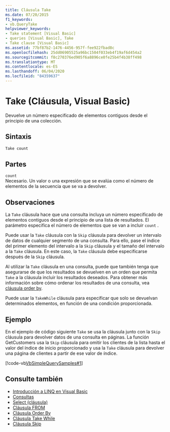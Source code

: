```yaml
---
title: Cláusula Take
ms.date: 07/20/2015
f1_keywords:
- vb.QueryTake
helpviewer_keywords:
- Take statement [Visual Basic]
- queries [Visual Basic], Take
- Take clause [Visual Basic]
ms.assetid: 77bf87b2-1476-4456-957f-fee922fbad8c
ms.openlocfilehash: 25dd06905525a96bc1504f033eb4f19af6d454a2
ms.sourcegitcommit: f8c270376ed905f6a8896ce0fe25b4f4b38ff498
ms.translationtype: MT
ms.contentlocale: es-ES
ms.lasthandoff: 06/04/2020
ms.locfileid: "84359637"
---
```

# <a name="take-clause-visual-basic"></a>Take (Cláusula, Visual Basic)
Devuelve un número especificado de elementos contiguos desde el principio de una colección.  
  
## <a name="syntax"></a>Sintaxis  
  
```vb  
Take count  
```  
  
## <a name="parts"></a>Partes  
 `count`  
 Necesario. Un valor o una expresión que se evalúa como el número de elementos de la secuencia que se va a devolver.  
  
## <a name="remarks"></a>Observaciones  
 La `Take` cláusula hace que una consulta incluya un número especificado de elementos contiguos desde el principio de una lista de resultados. El parámetro especifica el número de elementos que se van a incluir `count` .  
  
 Puede usar la `Take` cláusula con la `Skip` cláusula para devolver un intervalo de datos de cualquier segmento de una consulta. Para ello, pase el índice del primer elemento del intervalo a la `Skip` cláusula y el tamaño del intervalo a la `Take` cláusula. En este caso, la `Take` cláusula debe especificarse después de la `Skip` cláusula.  
  
 Al utilizar la `Take` cláusula en una consulta, puede que también tenga que asegurarse de que los resultados se devuelven en un orden que permita `Take` a la cláusula incluir los resultados deseados. Para obtener más información sobre cómo ordenar los resultados de una consulta, vea [cláusula order by](order-by-clause.md).  
  
 Puede usar la `TakeWhile` cláusula para especificar que solo se devuelvan determinados elementos, en función de una condición proporcionada.  
  
## <a name="example"></a>Ejemplo  
 En el ejemplo de código siguiente `Take` se usa la cláusula junto con la `Skip` cláusula para devolver datos de una consulta en páginas. La función GetCustomers usa la `Skip` cláusula para omitir los clientes de la lista hasta el valor del índice de inicio proporcionado y usa la `Take` cláusula para devolver una página de clientes a partir de ese valor de índice.  
  
 [!code-vb[VbSimpleQuerySamples#1](~/samples/snippets/visualbasic/VS_Snippets_VBCSharp/VbSimpleQuerySamples/VB/QuerySamples1.vb#1)]  
  
## <a name="see-also"></a>Consulte también

- [Introducción a LINQ en Visual Basic](../../programming-guide/language-features/linq/introduction-to-linq.md)
- [Consultas](index.md)
- [Select (cláusula)](select-clause.md)
- [Cláusula FROM](from-clause.md)
- [Cláusula Order By](order-by-clause.md)
- [Cláusula Take While](take-while-clause.md)
- [Cláusula Skip](skip-clause.md)
